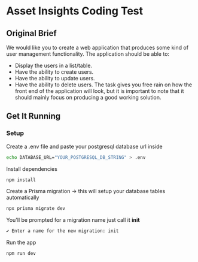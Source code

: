 # Asset Insights Coding Test

## Original Brief

We would like you to create a web application that produces some kind of user management functionality. The application should be able to:

- Display the users in a list/table.
- Have the ability to create users.
- Have the ability to update users.
- Have the ability to delete users. The task gives you free rain on how the front end of the application will look, but it is important to note that it should mainly focus on producing a good working solution.

## Get It Running

### Setup

Create a .env file and paste your postgresql database url inside

```bash
echo DATABASE_URL="YOUR_POSTGRESQL_DB_STRING" > .env
```

Install dependencies

```bash
npm install
```

Create a Prisma migration
-> this will setup your database tables automatically

```bash
npx prisma migrate dev
```

You'll be prompted for a migration name just call it **init**

```bash
✔ Enter a name for the new migration: init
```

Run the app

```bash
npm run dev
```
